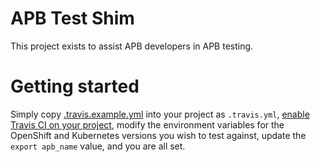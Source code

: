 APB Test Shim
=============

This project exists to assist APB developers in APB testing.

# Getting started

Simply copy [.travis.example.yml](.travis.example.yml) into your project as
`.travis.yml`, [enable Travis CI on your
project](https://docs.travis-ci.com/user/getting-started/), modify the
environment variables for the OpenShift and Kubernetes versions you wish to
test against, update the `export apb_name` value, and you are all set.
